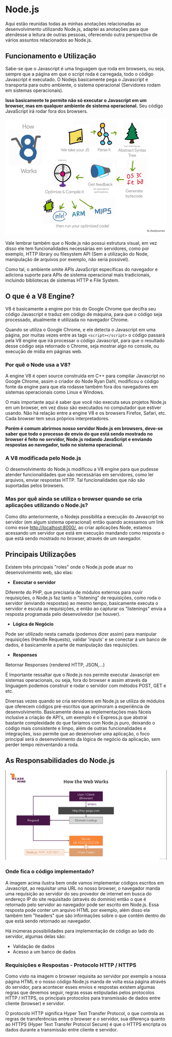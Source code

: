 # Node.js

Aqui estão reunidas todas as minhas anotações relacionadas ao desenvolvimento utilizando Node.js, adaptei as anotações para que atendesse a leitura de outras pessoas, oferecendo outra perspectiva de vários assuntos relacionados ao Node.js.

## Funcionamento e Utilização

Sabe-se que o Javascript é uma linguagem que roda em browsers, ou seja, sempre que a página em que o script roda é carregada, todo o código Javascript é executado. O Nodejs basicamente pega o Javascript e transporta para outro ambiente, o sistema operacional \(Servidores rodam em sistemas operacionais\).

**Isso basicamente te permite não só executar o Javascript em um browser, mas em qualquer ambiente de sistema operacional.** Seu código JavaScript irá rodar fora dos browsers.

![Processo da V8 Engine.](../.gitbook/assets/untitled.png)

Vale lembrar também que o Node.js não possui estrutura visual, em vez disso ele tem funcionalidades necessárias em servidores, como por exemplo, HTTP library ou filesystem API \(Sem a utilização do Node, manipulação de arquivos por exemplo, não seria possível\).

Como tal, o ambiente omite APIs JavaScript específicas do navegador e adiciona suporte para APIs de sistema operacional mais tradicionais, incluindo bibliotecas de sistemas HTTP e File System.

## O que é a V8 Engine?

V8 é basicamente a engine por trás do Google Chrome que decifra seu código Javascript e traduz em código de máquina, para que o código seja processado, atualmente é utilizada no navegador Chrome.

Quando se utiliza o Google Chrome, e ele detecta o Javascript em uma página, por muitas vezes entre as tags `<script></script>` o código passará pela V8 engine que irá processar o código Javascript, para que o resultado desse código seja retornado o Chrome, seja mostrar algo no console, ou execução de mídia em páginas web.

### Por quê o Node usa a V8?

A engine V8 é open source construída em C++ para compilar Javascript no Google Chrome, assim o criador do Node Ryan Dahl, modificou o código fonte da engine para que ela rodasse também fora dos navegadores em sistemas operacionais como Linux e Windows.

O mais importante aqui é saber que você não executa seus projetos Node.js em um browser, em vez disso são executados no computador que estiver usando. Não há relação entre a engine V8 e os browsers Firefox, Safari, etc. Cada browser tem seus próprios interpretadores. 

**Porém é comum abrirmos nosso servidor Node.js em browsers, deve-se saber que todo o processo de envio do que está sendo mostrado no browser é feito no servidor, Node.js rodando JavaScript e enviando respostas ao navegador, tudo no sistema operacional.**

### A V8 modificada pelo Node.js

O desenvolvimento do Node.js modificou a V8 engine para que pudesse atender funcionalidades que são necessárias em servidores, como ler arquivos, enviar respostas HTTP. Tal funcionalidades que não são suportadas pelos browsers.

### Mas por quê ainda se utiliza o browser quando se cria aplicações utilizando o Node.js?

Como dito anteriormente, o Nodejs possibilita a execução do Javascript no servidor \(em algum sistema operacional\) então quando acessamos um link como esse [http://localhost:8000/](http://localhost:8000/), ao criar aplicações Node, estamos acessando um servidor que está em execução mandando como resposta o que está sendo mostrado no browser, através de um navegador.

## Principais Utilizações

Existem três principais "roles" onde o Node.js pode atuar no desenvolvimento web, são elas:

* **Executar o servidor**

Diferente do PHP, que precisaria de módulos externos para ouvir requisições, o Node.js faz tanto o "listening" de requisições, como roda o servidor \(enviando respostas\) ao mesmo tempo, basicamente executa o servidor e escuta as requisições, e então ao capturar os "listenings" envia a resposta programada pelo desenvolvedor \(se houver\).

* **Lógica de Negócio**

Pode ser utilizado nesta camada \(podemos dizer assim\) para manipular requisições \(Handle Requests\), validar 'inputs' e se conectar á um banco de dados, é basicamente a parte de manipulação das requisições.

* **Responses**

Retornar Responses \(rendered HTTP, JSON,...\)

É Importante ressaltar que o Node.js nos permite executar Javascript em sistemas operacionais, ou seja,  fora do browser e assim através da linguagem podemos construir e rodar o servidor com métodos POST, GET e etc.

Diversas vezes quando se cria servidores em Node.js se utiliza de módulos que oferecem códigos pré-escritos que aprimoram a experiência de desenvolvimento. Basicamente deixa as implementações mais fáceis inclusive a criação de API's, um exemplo é o Express.js que abstrai bastante complexidade do que faríamos com Node.js puro, deixando o código mais consistente e limpo, além de outras funcionalidades e integrações, isso permite que ao desenvolver uma aplicação, o foco principal será o desenvolvimento da lógica de negócio da aplicação, sem perder tempo reinventando a roda.

## As Responsabilidades do Node.js

![Funcionamento b&#xE1;sico do Servidor/Cliente.](../.gitbook/assets/untitled%20%281%29.png)

### Onde fica o código implementado?

A imagem acima ilustra bem onde vamos implementar códigos escritos em Javascript, ao requisitar uma URL no nosso browser, o navegador manda uma requisição ao servidor do seu provedor de internet em busca do endereço IP do site requisitado \(através do domínio\) então o que é retornado pelo servidor ao navegador pode ser escrito em Node.js. Essa resposta pode conter um arquivo HTML por exemplo, além disso ela também tem "headers" que são informações sobre o que contém dentro do que está sendo retornado ao navegador.

Há inúmeras possibilidades para implementação de código ao lado do servidor, algumas delas são:

* Validação de dados
* Acesso a um banco de dados

### Requisições e Respostas - Protocolo HTTP / HTTPS

Como visto na imagem o browser requisita ao servidor por exemplo a nossa página HTML e o nosso código Node.js manda de volta essa página através do servidor, para acontecer esses envios e respostas existem algumas regras que devemos seguir, regras essas estipuladas pelos protocolos HTTP / HTTPS, os principais protocolos para transmissão de dados entre cliente \(browser\) e servidor.

O protocolo HTTP significa Hyper Text Transfer Protocol, o que controla as regras de transferências entre o browser e o servidor, sua diferença quanto ao HTTPS \(Hyper Text Transfer Protocol Secure\) é que o HTTPS encripta os dados durante a transmissão entre cliente e servidor.

